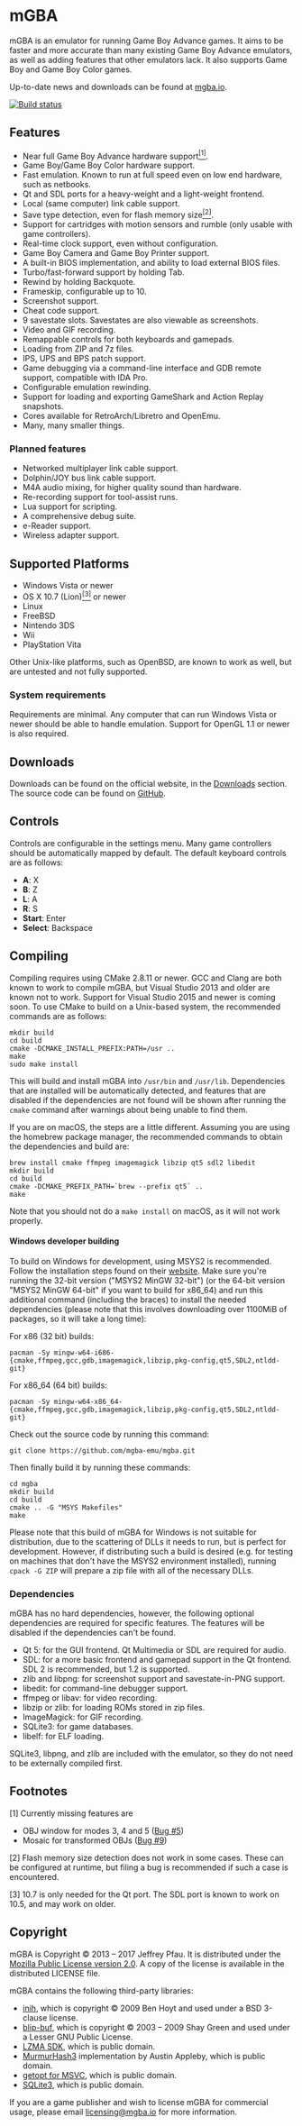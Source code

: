 mGBA
====

mGBA is an emulator for running Game Boy Advance games. It aims to be faster and more accurate than many existing Game Boy Advance emulators, as well as adding features that other emulators lack. It also supports Game Boy and Game Boy Color games.

Up-to-date news and downloads can be found at [mgba.io](https://mgba.io/).

[![Build status](https://travis-ci.org/mgba-emu/mgba.svg?branch=master)](https://travis-ci.org/mgba-emu/mgba)

Features
--------

- Near full Game Boy Advance hardware support[<sup>[1]</sup>](#missing).
- Game Boy/Game Boy Color hardware support.
- Fast emulation. Known to run at full speed even on low end hardware, such as netbooks.
- Qt and SDL ports for a heavy-weight and a light-weight frontend.
- Local (same computer) link cable support.
- Save type detection, even for flash memory size[<sup>[2]</sup>](#flashdetect).
- Support for cartridges with motion sensors and rumble (only usable with game controllers).
- Real-time clock support, even without configuration.
- Game Boy Camera and Game Boy Printer support.
- A built-in BIOS implementation, and ability to load external BIOS files.
- Turbo/fast-forward support by holding Tab.
- Rewind by holding Backquote.
- Frameskip, configurable up to 10.
- Screenshot support.
- Cheat code support.
- 9 savestate slots. Savestates are also viewable as screenshots.
- Video and GIF recording.
- Remappable controls for both keyboards and gamepads.
- Loading from ZIP and 7z files.
- IPS, UPS and BPS patch support.
- Game debugging via a command-line interface and GDB remote support, compatible with IDA Pro.
- Configurable emulation rewinding.
- Support for loading and exporting GameShark and Action Replay snapshots.
- Cores available for RetroArch/Libretro and OpenEmu.
- Many, many smaller things.

### Planned features

- Networked multiplayer link cable support.
- Dolphin/JOY bus link cable support.
- M4A audio mixing, for higher quality sound than hardware.
- Re-recording support for tool-assist runs.
- Lua support for scripting.
- A comprehensive debug suite.
- e-Reader support.
- Wireless adapter support.

Supported Platforms
-------------------

- Windows Vista or newer
- OS X 10.7 (Lion)[<sup>[3]</sup>](#osxver) or newer
- Linux
- FreeBSD
- Nintendo 3DS
- Wii
- PlayStation Vita

Other Unix-like platforms, such as OpenBSD, are known to work as well, but are untested and not fully supported.

### System requirements

Requirements are minimal. Any computer that can run Windows Vista or newer should be able to handle emulation. Support for OpenGL 1.1 or newer is also required.

Downloads
---------

Downloads can be found on the official website, in the [Downloads][downloads] section. The source code can be found on [GitHub][source].

Controls
--------

Controls are configurable in the settings menu. Many game controllers should be automatically mapped by default. The default keyboard controls are as follows:

- **A**: X
- **B**: Z
- **L**: A
- **R**: S
- **Start**: Enter
- **Select**: Backspace

Compiling
---------

Compiling requires using CMake 2.8.11 or newer. GCC and Clang are both known to work to compile mGBA, but Visual Studio 2013 and older are known not to work. Support for Visual Studio 2015 and newer is coming soon. To use CMake to build on a Unix-based system, the recommended commands are as follows:

	mkdir build
	cd build
	cmake -DCMAKE_INSTALL_PREFIX:PATH=/usr ..
	make
	sudo make install

This will build and install mGBA into `/usr/bin` and `/usr/lib`. Dependencies that are installed will be automatically detected, and features that are disabled if the dependencies are not found will be shown after running the `cmake` command after warnings about being unable to find them.

If you are on macOS, the steps are a little different. Assuming you are using the homebrew package manager, the recommended commands to obtain the dependencies and build are:

	brew install cmake ffmpeg imagemagick libzip qt5 sdl2 libedit
	mkdir build
	cd build
	cmake -DCMAKE_PREFIX_PATH=`brew --prefix qt5` ..
	make

Note that you should not do a `make install` on macOS, as it will not work properly.

#### Windows developer building

To build on Windows for development, using MSYS2 is recommended. Follow the installation steps found on their [website](https://msys2.github.io). Make sure you're running the 32-bit version ("MSYS2 MinGW 32-bit") (or the 64-bit version "MSYS2 MinGW 64-bit" if you want to build for x86_64) and run this additional command (including the braces) to install the needed dependencies (please note that this involves downloading over 1100MiB of packages, so it will take a long time):

For x86 (32 bit) builds:

	pacman -Sy mingw-w64-i686-{cmake,ffmpeg,gcc,gdb,imagemagick,libzip,pkg-config,qt5,SDL2,ntldd-git}

For x86_64 (64 bit) builds:

	pacman -Sy mingw-w64-x86_64-{cmake,ffmpeg,gcc,gdb,imagemagick,libzip,pkg-config,qt5,SDL2,ntldd-git}

Check out the source code by running this command:

	git clone https://github.com/mgba-emu/mgba.git

Then finally build it by running these commands:

	cd mgba
	mkdir build
	cd build
	cmake .. -G "MSYS Makefiles"
	make

Please note that this build of mGBA for Windows is not suitable for distribution, due to the scattering of DLLs it needs to run, but is perfect for development. However, if distributing such a build is desired (e.g. for testing on machines that don't have the MSYS2 environment installed), running `cpack -G ZIP` will prepare a zip file with all of the necessary DLLs.

### Dependencies

mGBA has no hard dependencies, however, the following optional dependencies are required for specific features. The features will be disabled if the dependencies can't be found.

- Qt 5: for the GUI frontend. Qt Multimedia or SDL are required for audio.
- SDL: for a more basic frontend and gamepad support in the Qt frontend. SDL 2 is recommended, but 1.2 is supported.
- zlib and libpng: for screenshot support and savestate-in-PNG support.
- libedit: for command-line debugger support.
- ffmpeg or libav: for video recording.
- libzip or zlib: for loading ROMs stored in zip files.
- ImageMagick: for GIF recording.
- SQLite3: for game databases.
- libelf: for ELF loading.

SQLite3, libpng, and zlib are included with the emulator, so they do not need to be externally compiled first.

Footnotes
---------

<a name="missing">[1]</a> Currently missing features are

- OBJ window for modes 3, 4 and 5 ([Bug #5](http://mgba.io/b/5))
- Mosaic for transformed OBJs ([Bug #9](http://mgba.io/b/9))

<a name="flashdetect">[2]</a> Flash memory size detection does not work in some cases. These can be configured at runtime, but filing a bug is recommended if such a case is encountered.

<a name="osxver">[3]</a> 10.7 is only needed for the Qt port. The SDL port is known to work on 10.5, and may work on older.

[downloads]: http://mgba.io/downloads.html
[source]: https://github.com/mgba-emu/mgba/

Copyright
---------

mGBA is Copyright © 2013 – 2017 Jeffrey Pfau. It is distributed under the [Mozilla Public License version 2.0](https://www.mozilla.org/MPL/2.0/). A copy of the license is available in the distributed LICENSE file.

mGBA contains the following third-party libraries:

- [inih](https://github.com/benhoyt/inih), which is copyright © 2009 Ben Hoyt and used under a BSD 3-clause license.
- [blip-buf](https://code.google.com/archive/p/blip-buf), which is copyright © 2003 – 2009 Shay Green and used under a Lesser GNU Public License.
- [LZMA SDK](http://www.7-zip.org/sdk.html), which is public domain.
- [MurmurHash3](https://github.com/aappleby/smhasher) implementation by Austin Appleby, which is public domain.
- [getopt for MSVC](https://github.com/skandhurkat/Getopt-for-Visual-Studio/), which is public domain.
- [SQLite3](https://www.sqlite.org), which is public domain.

If you are a game publisher and wish to license mGBA for commercial usage, please email [licensing@mgba.io](mailto:licensing@mgba.io) for more information.
